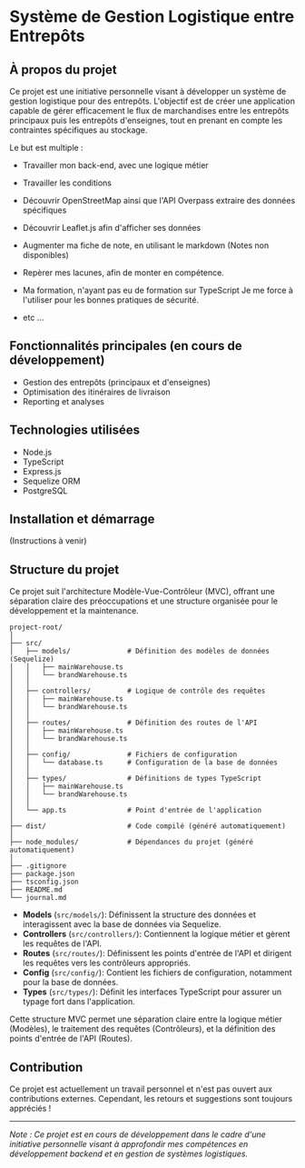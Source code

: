 # Système de Gestion Logistique entre Entrepôts

## À propos du projet

Ce projet est une initiative personnelle visant à développer un système de gestion logistique pour des entrepôts.
L'objectif est de créer une application capable de gérer efficacement le flux de marchandises entre les entrepôts principaux
puis les entrepôts d'enseignes, tout en prenant en compte les contraintes spécifiques au stockage.

Le but est multiple :

- Travailler mon back-end, avec une logique métier
- Travailler les conditions
- Découvrir OpenStreetMap ainsi que l'API Overpass extraire des données spécifiques
- Découvrir Leaflet.js afin d'afficher ses données

- Augmenter ma fiche de note, en utilisant le markdown (Notes non disponibles)
- Repèrer mes lacunes, afin de monter en compétence.

- Ma formation, n'ayant pas eu de formation sur TypeScript
  Je me force à l'utiliser pour les bonnes pratiques de sécurité.
- etc ...

## Fonctionnalités principales (en cours de développement)

- Gestion des entrepôts (principaux et d'enseignes)
- Optimisation des itinéraires de livraison
- Reporting et analyses

## Technologies utilisées

- Node.js
- TypeScript
- Express.js
- Sequelize ORM
- PostgreSQL

## Installation et démarrage

(Instructions à venir)

## Structure du projet

Ce projet suit l'architecture Modèle-Vue-Contrôleur (MVC),
offrant une séparation claire des préoccupations et une structure organisée pour le développement et la maintenance.

```
project-root/
│
├── src/
│   ├── models/              # Définition des modèles de données (Sequelize)
│   │   ├── mainWarehouse.ts
│   │   └── brandWarehouse.ts
│   │
│   ├── controllers/         # Logique de contrôle des requêtes
│   │   ├── mainWarehouse.ts
│   │   └── brandWarehouse.ts
│   │
│   ├── routes/              # Définition des routes de l'API
│   │   ├── mainWarehouse.ts
│   │   └── brandWarehouse.ts
│   │
│   ├── config/              # Fichiers de configuration
│   │   └── database.ts      # Configuration de la base de données
│   │
│   ├── types/               # Définitions de types TypeScript
│   │   ├── mainWarehouse.ts
│   │   └── brandWarehouse.ts
│   │
│   └── app.ts               # Point d'entrée de l'application
│
├── dist/                    # Code compilé (généré automatiquement)
│
├── node_modules/            # Dépendances du projet (généré automatiquement)
│
├── .gitignore
├── package.json
├── tsconfig.json
├── README.md
└── journal.md
```

- **Models** (`src/models/`): Définissent la structure des données et interagissent avec la base de données via Sequelize.
- **Controllers** (`src/controllers/`): Contiennent la logique métier et gèrent les requêtes de l'API.
- **Routes** (`src/routes/`): Définissent les points d'entrée de l'API et dirigent les requêtes vers les contrôleurs appropriés.
- **Config** (`src/config/`): Contient les fichiers de configuration, notamment pour la base de données.
- **Types** (`src/types/`): Définit les interfaces TypeScript pour assurer un typage fort dans l'application.

Cette structure MVC permet une séparation claire entre la logique métier (Modèles), le traitement des requêtes (Contrôleurs), et la définition des points d'entrée de l'API (Routes).

## Contribution

Ce projet est actuellement un travail personnel et n'est pas ouvert aux contributions externes.
Cependant, les retours et suggestions sont toujours appréciés !

---

_Note : Ce projet est en cours de développement dans le cadre d'une initiative personnelle visant à approfondir mes compétences en développement backend et en gestion de systèmes logistiques._
